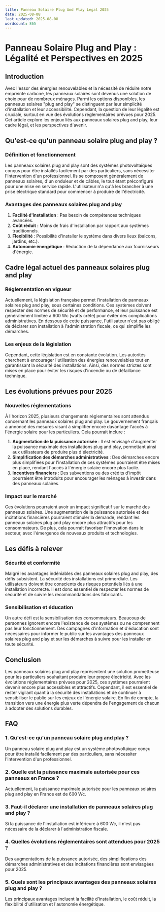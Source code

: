 ```yaml
---
title: Panneau Solaire Plug And Play Legal 2025
date: 2025-08-08
last_updated: 2025-08-08
wordcount: 865
---
```


# Panneau Solaire Plug and Play : Légalité et Perspectives en 2025

## Introduction

Avec l'essor des énergies renouvelables et la nécessité de réduire notre empreinte carbone, les panneaux solaires sont devenus une solution de choix pour de nombreux ménages. Parmi les options disponibles, les panneaux solaires "plug and play" se distinguent par leur simplicité d'installation et leur accessibilité. Cependant, la question de leur légalité est cruciale, surtout en vue des évolutions réglementaires prévues pour 2025. Cet article explore les enjeux liés aux panneaux solaires plug and play, leur cadre légal, et les perspectives d'avenir.

## Qu'est-ce qu'un panneau solaire plug and play ?

### Définition et fonctionnement

Les panneaux solaires plug and play sont des systèmes photovoltaïques conçus pour être installés facilement par des particuliers, sans nécessiter l'intervention d'un professionnel. Ils se composent généralement de panneaux solaires, d'un onduleur et de câbles, le tout étant préconfiguré pour une mise en service rapide. L'utilisateur n'a qu'à les brancher à une prise électrique standard pour commencer à produire de l'électricité.

### Avantages des panneaux solaires plug and play

1. **Facilité d'installation** : Pas besoin de compétences techniques avancées.
2. **Coût réduit** : Moins de frais d'installation par rapport aux systèmes traditionnels.
3. **Flexibilité** : Possibilité d'installer le système dans divers lieux (balcons, jardins, etc.).
4. **Autonomie énergétique** : Réduction de la dépendance aux fournisseurs d'énergie.

## Cadre légal actuel des panneaux solaires plug and play

### Réglementation en vigueur

Actuellement, la législation française permet l'installation de panneaux solaires plug and play, sous certaines conditions. Ces systèmes doivent respecter des normes de sécurité et de performance, et leur puissance est généralement limitée à 600 Wc (watts crête) pour éviter des complications administratives. En dessous de cette puissance, l'utilisateur n'est pas obligé de déclarer son installation à l'administration fiscale, ce qui simplifie les démarches.

### Les enjeux de la législation

Cependant, cette législation est en constante évolution. Les autorités cherchent à encourager l'utilisation des énergies renouvelables tout en garantissant la sécurité des installations. Ainsi, des normes strictes sont mises en place pour éviter les risques d'incendie ou de défaillance technique.

## Les évolutions prévues pour 2025

### Nouvelles réglementations

À l'horizon 2025, plusieurs changements réglementaires sont attendus concernant les panneaux solaires plug and play. Le gouvernement français a annoncé des mesures visant à simplifier encore davantage l'accès à l'énergie solaire pour les particuliers. Cela pourrait inclure :

1. **Augmentation de la puissance autorisée** : Il est envisagé d'augmenter la puissance maximale des installations plug and play, permettant ainsi aux utilisateurs de produire plus d'électricité.
2. **Simplification des démarches administratives** : Des démarches encore plus simplifiées pour l'installation de ces systèmes pourraient être mises en place, rendant l'accès à l'énergie solaire encore plus facile.
3. **Incentives financiers** : Des subventions ou des crédits d'impôt pourraient être introduits pour encourager les ménages à investir dans des panneaux solaires.

### Impact sur le marché

Ces évolutions pourraient avoir un impact significatif sur le marché des panneaux solaires. Une augmentation de la puissance autorisée et des incitations financières pourraient stimuler la demande, rendant les panneaux solaires plug and play encore plus attractifs pour les consommateurs. De plus, cela pourrait favoriser l'innovation dans le secteur, avec l'émergence de nouveaux produits et technologies.

## Les défis à relever

### Sécurité et conformité

Malgré les avantages indéniables des panneaux solaires plug and play, des défis subsistent. La sécurité des installations est primordiale. Les utilisateurs doivent être conscients des risques potentiels liés à une installation incorrecte. Il est donc essentiel de respecter les normes de sécurité et de suivre les recommandations des fabricants.

### Sensibilisation et éducation

Un autre défi est la sensibilisation des consommateurs. Beaucoup de personnes ignorent encore l'existence de ces systèmes ou ne comprennent pas leur fonctionnement. Des campagnes d'information et d'éducation sont nécessaires pour informer le public sur les avantages des panneaux solaires plug and play et sur les démarches à suivre pour les installer en toute sécurité.

## Conclusion

Les panneaux solaires plug and play représentent une solution prometteuse pour les particuliers souhaitant produire leur propre électricité. Avec les évolutions réglementaires prévues pour 2025, ces systèmes pourraient devenir encore plus accessibles et attractifs. Cependant, il est essentiel de rester vigilant quant à la sécurité des installations et de continuer à sensibiliser le public sur les enjeux de l'énergie solaire. En fin de compte, la transition vers une énergie plus verte dépendra de l'engagement de chacun à adopter des solutions durables.

## FAQ

### 1. Qu'est-ce qu'un panneau solaire plug and play ?

Un panneau solaire plug and play est un système photovoltaïque conçu pour être installé facilement par des particuliers, sans nécessiter l'intervention d'un professionnel.

### 2. Quelle est la puissance maximale autorisée pour ces panneaux en France ?

Actuellement, la puissance maximale autorisée pour les panneaux solaires plug and play en France est de 600 Wc.

### 3. Faut-il déclarer une installation de panneaux solaires plug and play ?

Si la puissance de l'installation est inférieure à 600 Wc, il n'est pas nécessaire de la déclarer à l'administration fiscale.

### 4. Quelles évolutions réglementaires sont attendues pour 2025 ?

Des augmentations de la puissance autorisée, des simplifications des démarches administratives et des incitations financières sont envisagées pour 2025.

### 5. Quels sont les principaux avantages des panneaux solaires plug and play ?

Les principaux avantages incluent la facilité d'installation, le coût réduit, la flexibilité d'utilisation et l'autonomie énergétique.